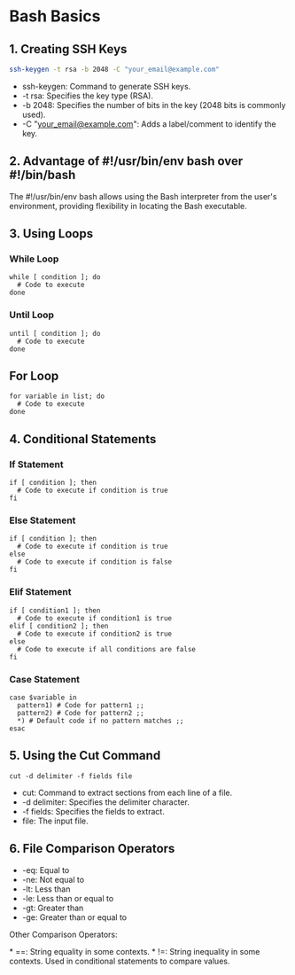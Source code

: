 # Bash Basics

## 1. Creating SSH Keys

```bash
ssh-keygen -t rsa -b 2048 -C "your_email@example.com"
```

* ssh-keygen: Command to generate SSH keys.
* -t rsa: Specifies the key type (RSA).
* -b 2048: Specifies the number of bits in the key (2048 bits is commonly used).
* -C "your_email@example.com": Adds a label/comment to identify the key.

## 2. Advantage of #!/usr/bin/env bash over #!/bin/bash
The #!/usr/bin/env bash allows using the Bash interpreter from the user's environment, providing flexibility in locating the Bash executable.

## 3. Using Loops
### While Loop
```
while [ condition ]; do
  # Code to execute
done
```
### Until Loop
```
until [ condition ]; do
  # Code to execute
done
```
## For Loop
```
for variable in list; do
  # Code to execute
done
```

## 4. Conditional Statements
### If Statement
```
if [ condition ]; then
  # Code to execute if condition is true
fi
```
### Else Statement
```
if [ condition ]; then
  # Code to execute if condition is true
else
  # Code to execute if condition is false
fi
```
### Elif Statement
```
if [ condition1 ]; then
  # Code to execute if condition1 is true
elif [ condition2 ]; then
  # Code to execute if condition2 is true
else
  # Code to execute if all conditions are false
fi
```
### Case Statement
```
case $variable in
  pattern1) # Code for pattern1 ;;
  pattern2) # Code for pattern2 ;;
  *) # Default code if no pattern matches ;;
esac
```
## 5. Using the Cut Command
```
cut -d delimiter -f fields file
```
* cut: Command to extract sections from each line of a file.
* -d delimiter: Specifies the delimiter character.
* -f fields: Specifies the fields to extract.
* file: The input file.
  
## 6. File Comparison Operators
* -eq: Equal to
* -ne: Not equal to
* -lt: Less than
* -le: Less than or equal to
* -gt: Greater than
* -ge: Greater than or equal to
<p> Other Comparison Operators:<p>
* ==: String equality in some contexts.
* !=: String inequality in some contexts.
Used in conditional statements to compare values.
